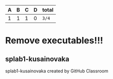 |A|B|C|D|total|
|-|-|-|-|-----|
|1|1|1|0| `3/4` |

# Remove executables!!!

## splab1-kusainovaka
splab1-kusainovaka created by GitHub Classroom
